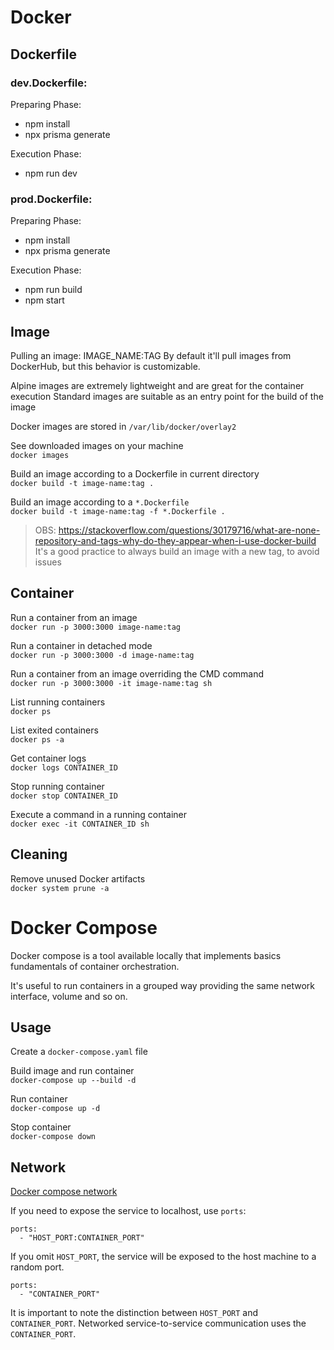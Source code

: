 # Docker

## Dockerfile

### dev.Dockerfile:

Preparing Phase:

-   npm install
-   npx prisma generate

Execution Phase:

-   npm run dev

### prod.Dockerfile:

Preparing Phase:

-   npm install
-   npx prisma generate

Execution Phase:

-   npm run build
-   npm start

## Image

Pulling an image: IMAGE_NAME:TAG
By default it'll pull images from DockerHub, but this behavior is customizable.

Alpine images are extremely lightweight and are great for the container execution
Standard images are suitable as an entry point for the build of the image

Docker images are stored in `/var/lib/docker/overlay2`

See downloaded images on your machine  
`docker images`

Build an image according to a Dockerfile in current directory  
`docker build -t image-name:tag .`

Build an image according to a `*.Dockerfile`  
`docker build -t image-name:tag -f *.Dockerfile .`

> OBS: https://stackoverflow.com/questions/30179716/what-are-none-repository-and-tags-why-do-they-appear-when-i-use-docker-build
> It's a good practice to always build an image with a new tag, to avoid <none> issues

## Container

Run a container from an image  
`docker run -p 3000:3000 image-name:tag`

Run a container in detached mode  
`docker run -p 3000:3000 -d image-name:tag`

Run a container from an image overriding the CMD command  
`docker run -p 3000:3000 -it image-name:tag sh`

List running containers  
`docker ps`

List exited containers  
`docker ps -a`

Get container logs  
`docker logs CONTAINER_ID`

Stop running container  
`docker stop CONTAINER_ID`

Execute a command in a running container  
`docker exec -it CONTAINER_ID sh`

## Cleaning

Remove unused Docker artifacts  
`docker system prune -a`

# Docker Compose

Docker compose is a tool available locally that implements basics fundamentals of container orchestration.

It's useful to run containers in a grouped way providing the same network interface, volume and so on.

## Usage

Create a `docker-compose.yaml` file

Build image and run container  
`docker-compose up --build -d`

Run container  
`docker-compose up -d`

Stop container  
`docker-compose down`

## Network

[Docker compose network](https://docs.docker.com/compose/networking/)

If you need to expose the service to localhost, use `ports`:

```
ports:
  - "HOST_PORT:CONTAINER_PORT"
```

If you omit `HOST_PORT`, the service will be exposed to the host machine to a random port.

```
ports:
  - "CONTAINER_PORT"
```

It is important to note the distinction between `HOST_PORT` and `CONTAINER_PORT`. Networked service-to-service communication uses the `CONTAINER_PORT`.
